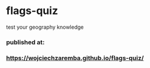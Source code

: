 # flags-quiz
test your geography knowledge

### published at:
### https://wojciechzaremba.github.io/flags-quiz/
